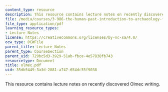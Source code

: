 ```yaml
---
content_type: resource
description: This resource contains lecture notes on recently discovered Olmec writing.
file: /media/courses/3-986-the-human-past-introduction-to-archaeology-fall-2006/35db54493a3d2081a747654dc55f9038_olmec.pdf
file_type: application/pdf
learning_resource_types:
- Lecture Notes
license: https://creativecommons.org/licenses/by-nc-sa/4.0/
ocw_type: OCWFile
parent_title: Lecture Notes
parent_type: CourseSection
parent_uid: 729bc5d3-3929-51ab-fbce-4e57838fb743
resourcetype: Document
title: olmec.pdf
uid: 35db5449-3a3d-2081-a747-654dc55f9038
---
```

This resource contains lecture notes on recently discovered Olmec writing.
